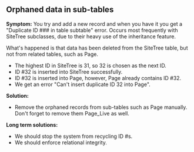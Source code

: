 ## Orphaned data in sub-tables

**Symptom:** You try and add a new record and when you have it you get a "Duplicate ID ### in table subtable" error. 
Occurs most frequently with SiteTree subclasses, due to their heavy use of the inheritance feature.

What's happened is that data has been deleted from the SiteTree table, but not from related tables, such as Page.

*  The highest ID in SiteTree is 31, so 32 is chosen as the next ID. 
*  ID #32 is inserted into SiteTree successfully.
*  ID #32 is inserted into Page, however, Page already contains ID #32.
*  We get an error "Can't insert duplicate ID 32 into Page".

**Solution:**

*  Remove the orphaned records from sub-tables such as Page manually.  Don't forget to remove them Page_Live as well.

**Long term solutions:**

*  We should stop the system from recycling ID #s.
*  We should enforce relational integrity.
